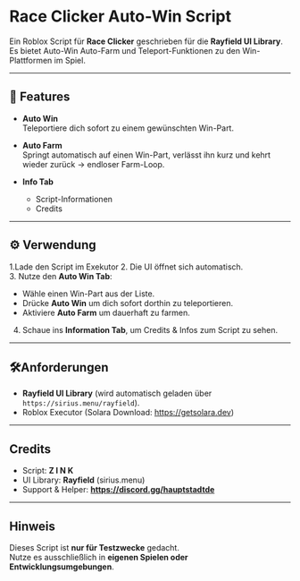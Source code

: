 # Race Clicker Auto-Win Script

Ein Roblox Script für **Race Clicker** geschrieben für die **Rayfield UI Library**.  
Es bietet Auto-Win Auto-Farm und Teleport-Funktionen zu den Win-Plattformen im Spiel.  

---

## 📌 Features
- **Auto Win**  
  Teleportiere dich sofort zu einem gewünschten Win-Part.  

- **Auto Farm**  
  Springt automatisch auf einen Win-Part, verlässt ihn kurz und kehrt wieder zurück → endloser Farm-Loop.  

- **Info Tab**  
  - Script-Informationen  
  - Credits  

---

## ⚙️ Verwendung
1.Lade den Script im Exekutor
2. Die UI öffnet sich automatisch.  
3. Nutze den **Auto Win Tab**:
   - Wähle einen Win-Part aus der Liste.  
   - Drücke **Auto Win** um dich sofort dorthin zu teleportieren.  
   - Aktiviere **Auto Farm** um dauerhaft zu farmen.  

4. Schaue ins **Information Tab**, um Credits & Infos zum Script zu sehen.  

---

## 🛠Anforderungen
- **Rayfield UI Library** (wird automatisch geladen über `https://sirius.menu/rayfield`).  
- Roblox Executor (Solara Download: https://getsolara.dev) 

---

## Credits
- Script: **Z I N K**  
- UI Library: **Rayfield** (sirius.menu)  
- Support & Helper: **https://discord.gg/hauptstadtde**  

---

## Hinweis
Dieses Script ist **nur für Testzwecke** gedacht.  
Nutze es ausschließlich in **eigenen Spielen oder Entwicklungsumgebungen**.  
